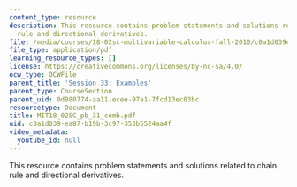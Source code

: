 ```yaml
---
content_type: resource
description: This resource contains problem statements and solutions related to chain
  rule and directional derivatives.
file: /media/courses/18-02sc-multivariable-calculus-fall-2010/c0a1d039ea87b19b3c97353b5524aa4f_MIT18_02SC_pb_31_comb.pdf
file_type: application/pdf
learning_resource_types: []
license: https://creativecommons.org/licenses/by-nc-sa/4.0/
ocw_type: OCWFile
parent_title: 'Session 33: Examples'
parent_type: CourseSection
parent_uid: 0d980774-aa11-ecee-97a1-7fcd13ec03bc
resourcetype: Document
title: MIT18_02SC_pb_31_comb.pdf
uid: c0a1d039-ea87-b19b-3c97-353b5524aa4f
video_metadata:
  youtube_id: null
---
```

This resource contains problem statements and solutions related to chain rule and directional derivatives.